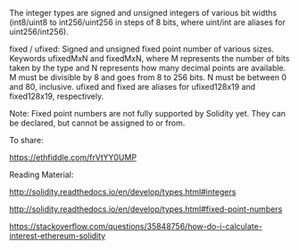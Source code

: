 The integer types are signed and unsigned integers of various bit widths (int8/uint8 to int256/uint256 in steps of 8 bits, where uint/int are aliases for uint256/int256).

fixed / ufixed: Signed and unsigned fixed point number of various sizes. Keywords ufixedMxN and fixedMxN, where M represents the number of bits taken by the type and N represents how many decimal points are available. M must be divisible by 8 and goes from 8 to 256 bits. N must be between 0 and 80, inclusive. ufixed and fixed are aliases for ufixed128x19 and fixed128x19, respectively.

Note:
Fixed point numbers are not fully supported by Solidity yet. They can be declared, but cannot be assigned to or from.



To share:

https://ethfiddle.com/frVtYY0UMP


Reading Material:

http://solidity.readthedocs.io/en/develop/types.html#integers

http://solidity.readthedocs.io/en/develop/types.html#fixed-point-numbers

https://stackoverflow.com/questions/35848756/how-do-i-calculate-interest-ethereum-solidity





